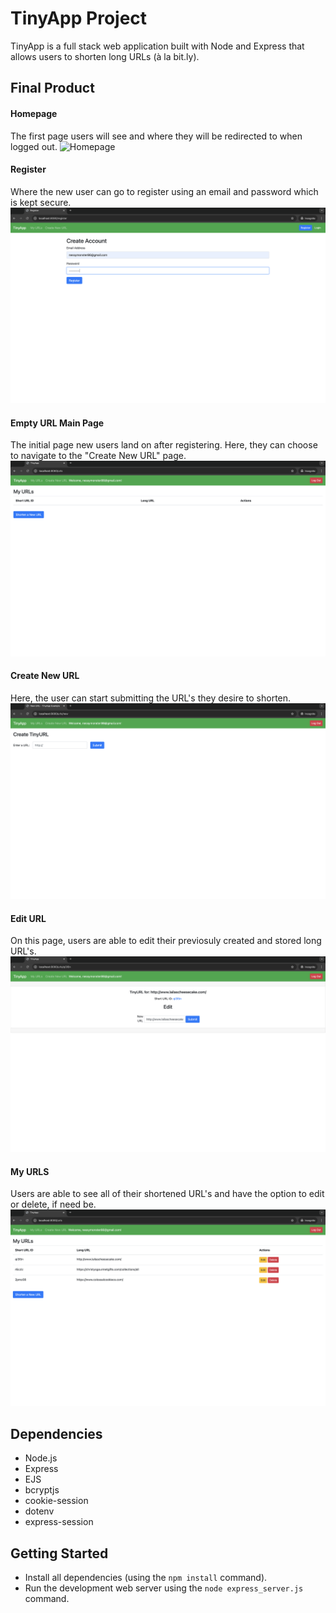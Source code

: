 # TinyApp Project

TinyApp is a full stack web application built with Node and Express that allows users to shorten long URLs (à la bit.ly).

## Final Product
#### Homepage

The first page users will see and where they will be redirected to when logged out.
<img src="public/images/Homepage.png" alt="Homepage">


#### Register

Where the new user can go to register using an email and password which is kept secure.
<img src="public/images/Register.png" alt="Register">



#### Empty URL Main Page

The initial page new users land on after registering. Here, they can choose to navigate to the "Create New URL" page.
<img src="public/images/Empty URL Main Page.png" alt="Empty URL">



#### Create New URL

Here, the user can start submitting the URL's they desire to shorten. 
<img src="public/images/Create New URL.png" alt="New URL">



#### Edit URL

On this page, users are able to edit their previosuly created and stored long URL's.
<img src="public/images/Edit URL.png" alt="Edit URL">



#### My URLS

Users are able to see all of their shortened URL's and have the option to edit or delete, if need be.
<img src="public/images/My URLS.png" alt="My URLS">


## Dependencies

- Node.js
- Express
- EJS
- bcryptjs
- cookie-session
- dotenv
- express-session

## Getting Started

- Install all dependencies (using the `npm install` command).
- Run the development web server using the `node express_server.js` command.

